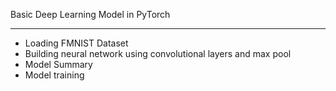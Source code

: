 Basic Deep Learning Model in PyTorch <hr>
* Loading FMNIST Dataset
* Building neural network using convolutional layers and max pool
* Model Summary
* Model training 

